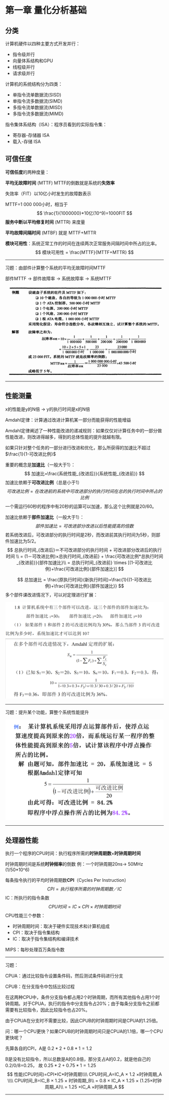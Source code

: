 # 第一章 量化分析基础

## 分类

计算机硬件以四种主要方式开发并行：

- 指令级并行
- 向量体系结构和GPU
- 线程级并行
- 请求级并行

计算机的系统结构分为四类：

- 单指令流单数据流(SISD)
- 单指令流多数据流(SIMD)
- 多指令流单数据流(MISD)
- 多指令流多数据流(MIMD)

指令集体系结构（ISA）：程序员看到的实际指令集：

- 寄存器-存储器 ISA
- 载入-存储 ISA

## 可信任度

**可信任度**的两种度量：

**平均无故障时间** (MTTF) MTTF的倒数就是系统的**失效率**

失效率（FIT）以10亿小时发生的故障数表示

MTTF=1 000 000小时，相当于
$$
\frac{1}{1000000}*10亿(10^9)=1000FIT
$$
**服务中断以平均修复时间** (MTTR) 来度量

**平均故障间隔时间** (MTBF) 就是 MTTF+MTTR

**模块可用性**：系统正常工作的时间在连续两次正常服务间隔时间中所占的比率。
$$
模块可用性 = \frac{MTTF}{MTTF+MTTR}
$$

---

习题：由部件计算整个系统的平均无故障时间MTTF

部件MTTF → 部件故障率 → 系统故障率 → 系统MTTF

![image-20220531225610718](%E7%AC%AC%E4%B8%80%E7%AB%A0%20%E9%87%8F%E5%8C%96%E5%88%86%E6%9E%90%E5%9F%BA%E7%A1%80.assets/image-20220531225610718.png)

---

## 性能测量

x的性能是y的N倍 → y的执行时间是x的N倍

Amdahl定律：计算通过改进计算机某一部分而能获得的性能增益

Amdahl定律阐述了一种性能改进的递减规则：如果仅仅对计算任务中的一部分做性能改进，则改进得越多，得到的总体性能的提升就越有限。

如果只针对整个任务的一部分进行改进和优化，那么所获得的加速比不超过 $\frac{1}{1-可改进比例}$

重要的概念是**加速比**（一般大于1）：
$$
加速比=\frac{系统性能_{改进后}}{系统性能_{改进前}}
$$
加速比依赖于**可改进比例**（总是小于1）
$$
可改进比例 = 在改进前的系统中 可改进部分的执行时间 在总的执行时间中所占的比例
$$
一个需运行60秒的程序中有20秒的运算可以加速，那么这个比例就是20/60。

加速比依赖于**部件加速比**（一般大于1）：
$$
部件加速比=可改进部分改进以后性能提高的倍数
$$
若系统改进后，可改进部分的执行时间是2秒，而改进前其执行时间为5秒，则部件加速比为5/2。
$$
总执行时间_{改进后}＝不可改进部分的执行时间 + 可改进部分改进后的执行时间 \\
= (1－可改进比例)×总执行时间_{改进前} + \frac{可改进比例*总执行时间_{改进前}}{部件加速比}\\
= 总执行时间_{改进前} \times [(1-可改进比例)+\frac{可改进比例}{部件加速比}]
$$

$$
总加速比 = \frac{原执行时间}{新执行时间}=\frac{1}{(1-可改进比例)+\frac{可改进比例}{部件加速比}}
$$
多个部件课改进情况下，可以对定理进行扩展：

![image-20220531234911292](%E7%AC%AC%E4%B8%80%E7%AB%A0%20%E9%87%8F%E5%8C%96%E5%88%86%E6%9E%90%E5%9F%BA%E7%A1%80.assets/image-20220531234911292.png)

---

习题：提升某个功能，算整个系统性能提升

![image-20220531231912686](%E7%AC%AC%E4%B8%80%E7%AB%A0%20%E9%87%8F%E5%8C%96%E5%88%86%E6%9E%90%E5%9F%BA%E7%A1%80.assets/image-20220531231912686.png)

---

## 处理器性能

执行一个程序的CPU时间：执行程序所需的**时钟周期数**×**时钟周期时间**

时钟周期时间是系统**时钟频率**的倒数  例：一个时钟周期20ns-> 50MHz (1/50*10^6)

每条指令执行的平均时钟周期数**CPI**（Cycles Per Instruction）
$$
CPI = 执行程序所需的时钟周期数／IC
$$
IC：所执行的指令条数
$$
CPU时间 = IC ×CPI ×时钟周期时间
$$
CPU性能三个参数：

- 时钟周期时间：取决于硬件实现技术和计算机组成
- CPI：取决于指令集结构
- IC：取决于指令集结构和编译技术

MIPS：每秒处理百万条指令数

---

习题：

CPUA：通过比较指令设置条件码，然后测试条件码进行分支

CPUB：在分支指令中包括比较过程

在这两种CPU中，条件分支指令都占用2个时钟周期，而所有其他指令占用1个时钟周期。对于CPUA，执行的指令中分支指令占20%；由于每条分支指令之前都需要有比较指令，因此比较指令也占20%。

由于CPUA在分支时不需要比较，因此CPUB的时钟周期时间是CPUA的1.25倍。

问：哪一个CPU更快？如果CPUB的时钟周期时间只是CPUA的1.1倍，哪一个CPU更快呢？

先算各自的CPI，A是 $0.2 * 2 + 0.8 * 1 = 1.2$ 

B是没有比较指令，所以总数是A的0.8倍，那分支占A的0.2，就是他自己的 0.2/0/8=0.25， 故 $0.25 * 2 + 0.75 * 1 = 1.25$ 
$$
性能(CPU时间)=CPI*IC*时钟周期\\\\
CPU时间_A=IC_A × 1.2 ×时钟周期_A \\\\
CPU时间_B=IC_B × 1.25 × 时钟周期_B\\
= 0.8 × IC_A × 1.25 × (1.25×时钟周期_A)\\
= 1.25 ×IC_A ×时钟周期_A
$$

---



